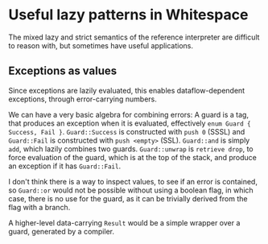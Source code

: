 # Useful lazy patterns in Whitespace

The mixed lazy and strict semantics of the reference interpreter are difficult
to reason with, but sometimes have useful applications.

## Exceptions as values

Since exceptions are lazily evaluated, this enables dataflow-dependent
exceptions, through error-carrying numbers.

We can have a very basic algebra for combining errors: A guard is a tag, that
produces an exception when it is evaluated, effectively
`enum Guard { Success, Fail }`. `Guard::Success` is constructed with `push 0`
(SSSL) and `Guard::Fail` is constructed with `push <empty>` (SSL).
`Guard::and` is simply `add`, which lazily combines two guards. `Guard::unwrap`
is `retrieve drop`, to force evaluation of the guard, which is at the top of the
stack, and produce an exception if it has `Guard::Fail`.

I don't think there is a way to inspect values, to see if an error is contained,
so `Guard::or` would not be possible without using a boolean flag, in which
case, there is no use for the guard, as it can be trivially derived from the
flag with a branch.

A higher-level data-carrying `Result` would be a simple wrapper over a guard,
generated by a compiler.
